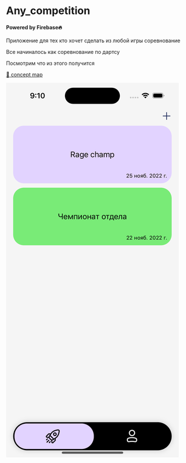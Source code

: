 # Any_competition
#### Powered by Firebase🔥

Приложение для тех кто хочет сделать из любой игры соревнование

Все начиналось как соревнование по дартсу

Посмотрим что из этого получится

[🤔 concept map](https://miro.com/app/board/uXjVPW0SYJU=/) 

![Screenshot](Sources/Screenshot.png)
